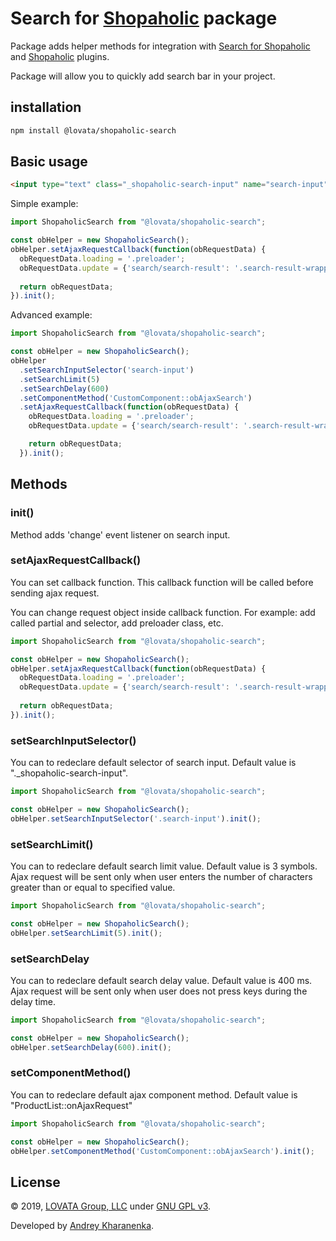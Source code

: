 # Search for [Shopaholic](https://octobercms.com/plugin/lovata-shopaholic) package

Package adds helper methods for integration with [Search for Shopaholic](https://octobercms.com/plugin/lovata-searchshopaholic)
and [Shopaholic](https://octobercms.com/plugin/lovata-shopaholic) plugins.

Package will allow you to quickly add search bar in your project.

## installation

```bash
npm install @lovata/shopaholic-search
```

## Basic usage

```html
<input type="text" class="_shopaholic-search-input" name="search-input" value="">
```

Simple example:
```javascript
import ShopaholicSearch from "@lovata/shopaholic-search";

const obHelper = new ShopaholicSearch();
obHelper.setAjaxRequestCallback(function(obRequestData) {
  obRequestData.loading = '.preloader';
  obRequestData.update = {'search/search-result': '.search-result-wrapper'};
  
  return obRequestData;
}).init();
```

Advanced example:
```javascript
import ShopaholicSearch from "@lovata/shopaholic-search";

const obHelper = new ShopaholicSearch();
obHelper
  .setSearchInputSelector('search-input')
  .setSearchLimit(5)
  .setSearchDelay(600)
  .setComponentMethod('CustomComponent::obAjaxSearch')
  .setAjaxRequestCallback(function(obRequestData) {
    obRequestData.loading = '.preloader';
    obRequestData.update = {'search/search-result': '.search-result-wrapper'};

    return obRequestData;
  }).init();
```


## Methods

### init()

Method adds 'change' event listener on search input.

### setAjaxRequestCallback()

You can set callback function. This callback function will be called before sending ajax request.

You can change request object inside callback function. For example: add called partial and selector, add preloader class, etc.

```javascript
import ShopaholicSearch from "@lovata/shopaholic-search";

const obHelper = new ShopaholicSearch();
obHelper.setAjaxRequestCallback(function(obRequestData) {
  obRequestData.loading = '.preloader';
  obRequestData.update = {'search/search-result': '.search-result-wrapper'};
  
  return obRequestData;
}).init();
```

### setSearchInputSelector()

You can to redeclare default selector of search input.
Default value is "._shopaholic-search-input".

```javascript
import ShopaholicSearch from "@lovata/shopaholic-search";

const obHelper = new ShopaholicSearch();
obHelper.setSearchInputSelector('.search-input').init();
```

### setSearchLimit()

You can to redeclare default search limit value.
Default value is 3 symbols.
Ajax request will be sent only when user enters the number of characters greater than or equal to specified value.

```javascript
import ShopaholicSearch from "@lovata/shopaholic-search";

const obHelper = new ShopaholicSearch();
obHelper.setSearchLimit(5).init();
```

### setSearchDelay

You can to redeclare default search delay value.
Default value is 400 ms.
Ajax request will be sent only when user does not press keys during the delay time.

```javascript
import ShopaholicSearch from "@lovata/shopaholic-search";

const obHelper = new ShopaholicSearch();
obHelper.setSearchDelay(600).init();
```
 
### setComponentMethod()

You can to redeclare default ajax component method.
Default value is "ProductList::onAjaxRequest"

```javascript
import ShopaholicSearch from "@lovata/shopaholic-search";

const obHelper = new ShopaholicSearch();
obHelper.setComponentMethod('CustomComponent::obAjaxSearch').init();
```

## License

© 2019, [LOVATA Group, LLC](https://github.com/lovata) under [GNU GPL v3](https://opensource.org/licenses/GPL-3.0).

Developed by [Andrey Kharanenka](https://github.com/kharanenka).